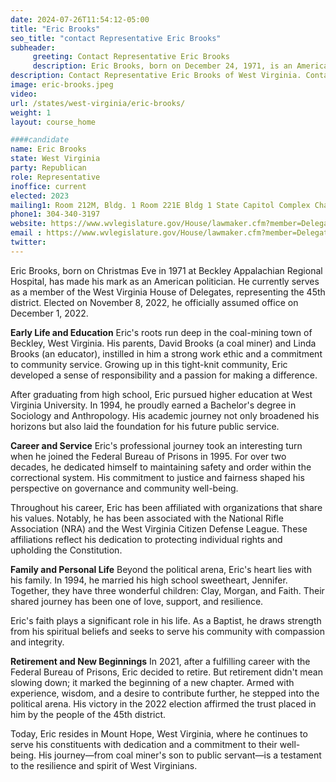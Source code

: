 ```yaml
---
date: 2024-07-26T11:54:12-05:00
title: "Eric Brooks"
seo_title: "contact Representative Eric Brooks"
subheader:
     greeting: Contact Representative Eric Brooks
     description: Eric Brooks, born on December 24, 1971, is an American politician affiliated with the Republican Party. He is a member of the West Virginia House of Delegates, representing District 45, and assumed office on December 1, 2022.
description: Contact Representative Eric Brooks of West Virginia. Contact information for Eric Brooks includes email address, phone number, and mailing address.
image: eric-brooks.jpeg
video:
url: /states/west-virginia/eric-brooks/
weight: 1
layout: course_home

####candidate
name: Eric Brooks
state: West Virginia
party: Republican
role: Representative
inoffice: current
elected: 2023
mailing1: Room 212M, Bldg. 1 Room 221E Bldg 1 State Capitol Complex Charleston, WV 25305
phone1: 304-340-3197
website: https://www.wvlegislature.gov/House/lawmaker.cfm?member=Delegate%20Brooks/
email : https://www.wvlegislature.gov/House/lawmaker.cfm?member=Delegate%20Brooks/
twitter:
---
```

Eric Brooks, born on Christmas Eve in 1971 at Beckley Appalachian Regional Hospital, has made his mark as an American politician. He currently serves as a member of the West Virginia House of Delegates, representing the 45th district. Elected on November 8, 2022, he officially assumed office on December 1, 2022.

**Early Life and Education**
Eric's roots run deep in the coal-mining town of Beckley, West Virginia. His parents, David Brooks (a coal miner) and Linda Brooks (an educator), instilled in him a strong work ethic and a commitment to community service. Growing up in this tight-knit community, Eric developed a sense of responsibility and a passion for making a difference.

After graduating from high school, Eric pursued higher education at West Virginia University. In 1994, he proudly earned a Bachelor's degree in Sociology and Anthropology. His academic journey not only broadened his horizons but also laid the foundation for his future public service.

**Career and Service**
Eric's professional journey took an interesting turn when he joined the Federal Bureau of Prisons in 1995. For over two decades, he dedicated himself to maintaining safety and order within the correctional system. His commitment to justice and fairness shaped his perspective on governance and community well-being.

Throughout his career, Eric has been affiliated with organizations that share his values. Notably, he has been associated with the National Rifle Association (NRA) and the West Virginia Citizen Defense League. These affiliations reflect his dedication to protecting individual rights and upholding the Constitution.

**Family and Personal Life**
Beyond the political arena, Eric's heart lies with his family. In 1994, he married his high school sweetheart, Jennifer. Together, they have three wonderful children: Clay, Morgan, and Faith. Their shared journey has been one of love, support, and resilience.

Eric's faith plays a significant role in his life. As a Baptist, he draws strength from his spiritual beliefs and seeks to serve his community with compassion and integrity.

**Retirement and New Beginnings**
In 2021, after a fulfilling career with the Federal Bureau of Prisons, Eric decided to retire. But retirement didn't mean slowing down; it marked the beginning of a new chapter. Armed with experience, wisdom, and a desire to contribute further, he stepped into the political arena. His victory in the 2022 election affirmed the trust placed in him by the people of the 45th district.

Today, Eric resides in Mount Hope, West Virginia, where he continues to serve his constituents with dedication and a commitment to their well-being. His journey—from coal miner's son to public servant—is a testament to the resilience and spirit of West Virginians.

